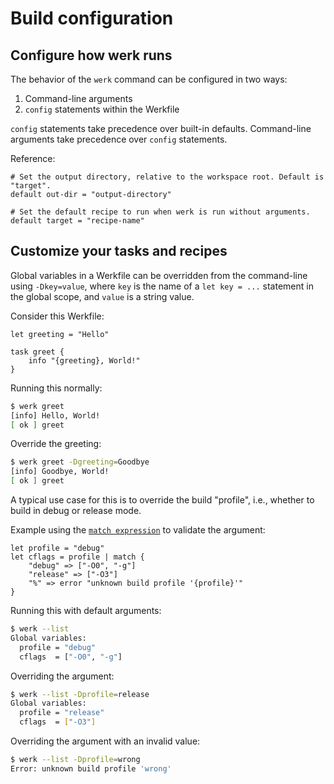 # Build configuration

## Configure how werk runs

The behavior of the `werk` command can be configured in two ways:

1. Command-line arguments
2. `config` statements within the Werkfile

`config` statements take precedence over built-in defaults. Command-line
arguments take precedence over `config` statements.

Reference:

```werk
# Set the output directory, relative to the workspace root. Default is "target".
default out-dir = "output-directory"

# Set the default recipe to run when werk is run without arguments.
default target = "recipe-name"
```

## Customize your tasks and recipes

Global variables in a Werkfile can be overridden from the command-line using
`-Dkey=value`, where `key` is the name of a `let key = ...` statement in the
global scope, and `value` is a string value.

Consider this Werkfile:

```werk
let greeting = "Hello"

task greet {
    info "{greeting}, World!"
}
```

Running this normally:

```sh
$ werk greet
[info] Hello, World!
[ ok ] greet
```

Override the greeting:

```sh
$ werk greet -Dgreeting=Goodbye
[info] Goodbye, World!
[ ok ] greet
```

A typical use case for this is to override the build "profile", i.e., whether to
build in debug or release mode.

Example using the [`match expression`](./language/operations.md#match) to
validate the argument:

```werk
let profile = "debug"
let cflags = profile | match {
    "debug" => ["-O0", "-g"]
    "release" => ["-O3"]
    "%" => error "unknown build profile '{profile}'"
}
```

Running this with default arguments:

```sh
$ werk --list
Global variables:
  profile = "debug"
  cflags  = ["-O0", "-g"]
```

Overriding the argument:

```sh
$ werk --list -Dprofile=release
Global variables:
  profile = "release"
  cflags  = ["-O3"]
```

Overriding the argument with an invalid value:

```sh
$ werk --list -Dprofile=wrong
Error: unknown build profile 'wrong'
```
